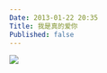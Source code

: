 ```yaml
---
Date: 2013-01-22 20:35
Title: 我是真的爱你
Published: false
---
```


![](https://dl.dropbox.com/u/914090/images/2013-01-22-i%20do%20love%20you.jpg) 